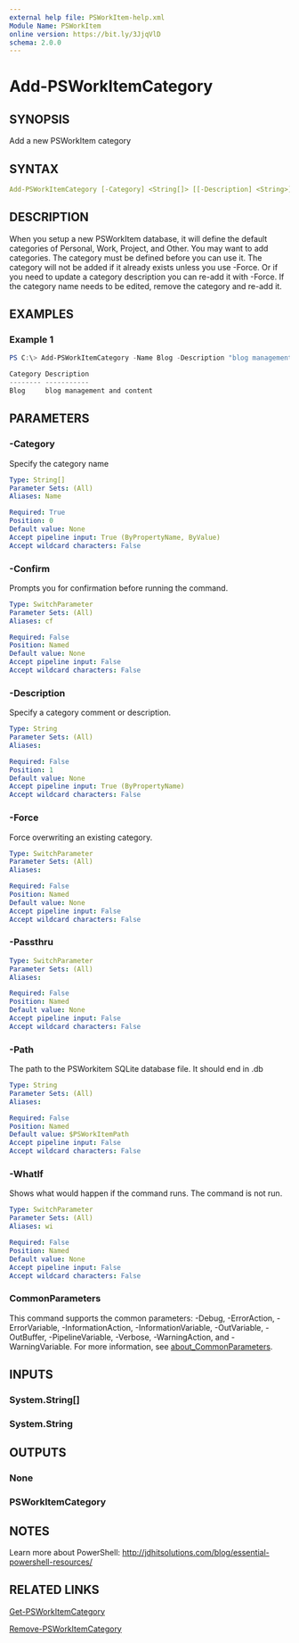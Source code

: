 ```yaml
---
external help file: PSWorkItem-help.xml
Module Name: PSWorkItem
online version: https://bit.ly/3JjqVlD
schema: 2.0.0
---
```


# Add-PSWorkItemCategory

## SYNOPSIS

Add a new PSWorkItem category

## SYNTAX

```yaml
Add-PSWorkItemCategory [-Category] <String[]> [[-Description] <String>] [-Path <String>] [-Force] [-Passthru] [-WhatIf] [-Confirm] [<CommonParameters>]
```

## DESCRIPTION

When you setup a new PSWorkItem database, it will define the default categories of Personal, Work, Project, and Other. You may want to add categories. The category must be defined before you can use it. The category will not be added if it already exists unless you use -Force. Or if you need to update a category description you can re-add it with -Force. If the category name needs to be edited, remove the category and re-add it.

## EXAMPLES

### Example 1

```powershell
PS C:\> Add-PSWorkItemCategory -Name Blog -Description "blog management and content" -Passthru

Category Description
-------- -----------
Blog     blog management and content
```

## PARAMETERS

### -Category

Specify the category name

```yaml
Type: String[]
Parameter Sets: (All)
Aliases: Name

Required: True
Position: 0
Default value: None
Accept pipeline input: True (ByPropertyName, ByValue)
Accept wildcard characters: False
```

### -Confirm

Prompts you for confirmation before running the command.

```yaml
Type: SwitchParameter
Parameter Sets: (All)
Aliases: cf

Required: False
Position: Named
Default value: None
Accept pipeline input: False
Accept wildcard characters: False
```

### -Description

Specify a category comment or description.

```yaml
Type: String
Parameter Sets: (All)
Aliases:

Required: False
Position: 1
Default value: None
Accept pipeline input: True (ByPropertyName)
Accept wildcard characters: False
```

### -Force

Force overwriting an existing category.

```yaml
Type: SwitchParameter
Parameter Sets: (All)
Aliases:

Required: False
Position: Named
Default value: None
Accept pipeline input: False
Accept wildcard characters: False
```

### -Passthru

```yaml
Type: SwitchParameter
Parameter Sets: (All)
Aliases:

Required: False
Position: Named
Default value: None
Accept pipeline input: False
Accept wildcard characters: False
```

### -Path

The path to the PSWorkitem SQLite database file.
It should end in .db

```yaml
Type: String
Parameter Sets: (All)
Aliases:

Required: False
Position: Named
Default value: $PSWorkItemPath
Accept pipeline input: False
Accept wildcard characters: False
```

### -WhatIf

Shows what would happen if the command runs.
The command is not run.

```yaml
Type: SwitchParameter
Parameter Sets: (All)
Aliases: wi

Required: False
Position: Named
Default value: None
Accept pipeline input: False
Accept wildcard characters: False
```

### CommonParameters

This command supports the common parameters: -Debug, -ErrorAction, -ErrorVariable, -InformationAction, -InformationVariable, -OutVariable, -OutBuffer, -PipelineVariable, -Verbose, -WarningAction, and -WarningVariable. For more information, see [about_CommonParameters](http://go.microsoft.com/fwlink/?LinkID=113216).

## INPUTS

### System.String[]

### System.String

## OUTPUTS

### None

### PSWorkItemCategory

## NOTES

Learn more about PowerShell: http://jdhitsolutions.com/blog/essential-powershell-resources/

## RELATED LINKS

[Get-PSWorkItemCategory](Get-PSWorkItemCategory.md)

[Remove-PSWorkItemCategory](Remove-PSWorkItemCategory.md)
